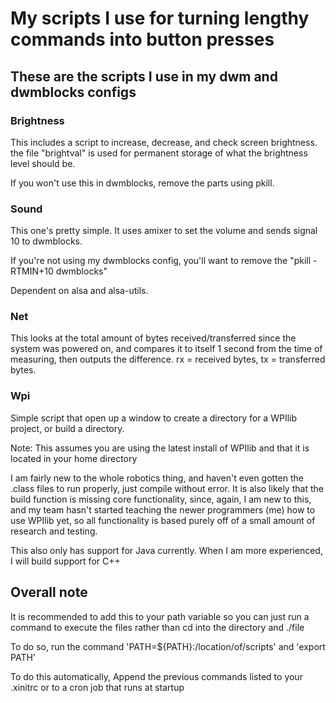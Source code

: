 # My scripts I use for turning lengthy commands into button presses

## These are the scripts I use in my dwm and dwmblocks configs

### Brightness

This includes a script to increase, decrease, and check screen brightness. the file "brightval" is used for permanent storage of what the brightness level should be.

If you won't use this in dwmblocks, remove the parts using pkill.

### Sound

This one's pretty simple. It uses amixer to set the volume and sends signal 10 to dwmblocks.

If you're not using my dwmblocks config, you'll want to remove the "pkill -RTMIN+10 dwmblocks"

Dependent on alsa and alsa-utils.

### Net

This looks at the total amount of bytes received/transferred since the system was powered on, and compares it to itself 1 second from the time of measuring, then outputs the difference. rx = received bytes, tx = transferred bytes.

### Wpi

Simple script that open up a window to create a directory for a WPIlib project, or build a directory.

Note: This assumes you are using the latest install of WPIlib and that it is located in your home directory

I am fairly new to the whole robotics thing, and haven't even gotten the .class files to run properly, just compile without error. It is also likely that the build function is missing core functionality, since, again, I am new to this, and my team hasn't started teaching the newer programmers (me) how to use WPIlib yet, so all functionality is based purely off of a small amount of research and testing.

This also only has support for Java currently. When I am more experienced, I will build support for C++

## Overall note

It is recommended to add this to your path variable so you can just run a command to execute the files rather than cd into the directory and ./file

To do so, run the command 'PATH=${PATH}:/location/of/scripts' and 'export PATH'

To do this automatically, Append the previous commands listed to your .xinitrc or to a cron job that runs at startup
